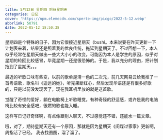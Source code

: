 ```yaml
---
title: 5月12日 星期四 期待星期天
categories: 日记
cover: 'https://npm.elemecdn.com/sperte-img/picgo/2022-5-12.webp'
abbrlink: 50791
date: 2022-05-12 18:50:38
---
```

星期四是个特殊的日子，因为它很接近星期天（bushi。本来说要在昨天更新一下计划表来着，结果还是照着我的优良传统，拖延到星期天了。不过回想一下，本人似乎经常在星期天做出一些大大小小的改变，可能因为本人是学生的原因，似乎对星期的轮回比较感冒，毕竟星期一还是很恐怖的。于是，我以充分的理由，把计划拖到了星期天。。。

最近的听歌口味有些变，以前的歌单是清一色的二次元，前几天网易云给我推了一首粤语歌，歌名叫《遥远的她》，听完果断红心，然后发现华语还是有很多好歌的，只是以前没发现罢了，现在我耳机里放的就是这首歌。

觉醒了奇怪的爱好，躺在电脑椅上听歌睡觉，有种奇怪的舒适感，或许是我的电脑椅比较有安全感吧，很燃的歌也能入睡。

这样写日记好奇怪啊，有点像跟别人聊天，不过感觉还不错，还能水一篇文章。

哦，对了，期待星期天还有一个原因，那就是因为星期天《间谍过家家》更新啊，周指活了已经。
我去找图图，溜了溜了。
